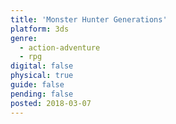 ```yaml
---
title: 'Monster Hunter Generations'
platform: 3ds
genre:
  - action-adventure
  - rpg
digital: false
physical: true
guide: false
pending: false
posted: 2018-03-07
---
```

